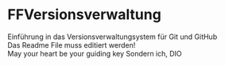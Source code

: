 # FFVersionsverwaltung
Einführung in das Versionsverwaltungsystem für Git und GitHub<br>
Das Readme File muss editiert werden!<br>
May your heart be your guiding key
Sondern ich, DIO